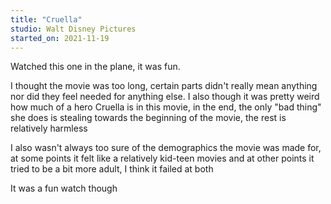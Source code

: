 ```yaml
---
title: "Cruella"
studio: Walt Disney Pictures
started_on: 2021-11-19
---
```


Watched this one in the plane, it was fun.

I thought the movie was too long, certain parts didn't really mean anything nor did they feel needed for anything else. I also though it was pretty weird how much of a hero Cruella is in this movie, in the end, the only "bad thing" she does is stealing towards the beginning of the movie, the rest is relatively harmless

I also wasn't always too sure of the demographics the movie was made for, at some points it felt like a relatively kid-teen movies and at other points it tried to be a bit more adult, I think it failed at both

It was a fun watch though
